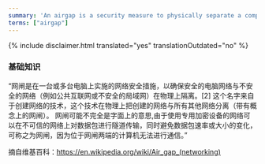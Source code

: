 ```yaml
---
summary: 'An airgap is a security measure to physically separate a computer or device from all other networks, such as the Internet.'
terms: ["airgap"]
---
```


{% include disclaimer.html translated="yes" translationOutdated="no" %}

### 基础知识

“网闸是在一台或多台电脑上实施的网络安全措施，以确保安全的电脑网络与不安全的网络（例如公共互联网或不安全的局域网）在物理上隔离。[2]
这个名字来自于创建网络的技术，这个技术在物理上把创建的网络与所有其他网络分离（带有概念上的网闸）。
网闸可能不完全是字面上的意思,由于使用专用加密设备的网络可以在不可信的网络上对数据包进行隧道传输，同时避免数据包速率或大小的变化，可称之为网闸，因为位于网闸两端的计算机无法进行通信。”

摘自维基百科：https://en.wikipedia.org/wiki/Air_gap_(networking)
